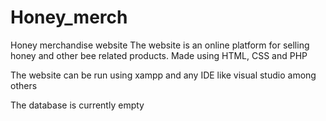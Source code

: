 # Honey_merch
Honey merchandise website
The website is an online platform for selling honey and other bee related products.
Made using HTML, CSS and PHP

The website can be run using xampp and any IDE like visual studio among others

The database is currently empty 

